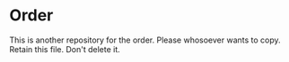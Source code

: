 # Order

This is another repository for the order.
Please whosoever wants to copy. Retain this file. Don't delete it.
